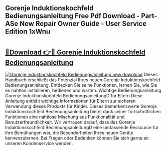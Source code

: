 ## Gorenje Induktionskochfeld Bedienungsanleitung Free Pdf Download - Part-ASe New Repair Owner Guide - User Service Edition 1xWnu

# <h2><a href="http://df5pbhf.blite.top/?on=Gorenje+Induktionskochfeld+Bedienungsanleitung">🔗Download 👉🔴 Gorenje Induktionskochfeld Bedienungsanleitung</a></h2>

[![Gorenje Induktionskochfeld Bedienungsanleitung new download](https://i.imgur.com/lujVjoI.png)](http://df5pbhf.blite.top/?on=Gorenje+Induktionskochfeld+Bedienungsanleitung)
Dieses Handbuch erschließt das Potenzial Ihres neuen Gorenje Induktionskochfeld Bedienungsanleitung. Entdecken Sie seine Funktionen, lernen Sie, wie Sie es nahtlos installieren, bedienen und warten. Wichtige Bedienungsanleitung Gorenje Induktionskochfeld BedienungsanleitungD für Eltern Diese Anleitung enthält wichtige Informationen für Eltern zur sicheren Verwendung dieses Produkts für Kinder. Dieses bemerkenswerte Gorenje Induktionskochfeld Bedienungsanleitung bietet dank seiner fortschrittlichen Funktionen eine nahtlose Mischung aus Funktionalität und Benutzerfreundlichkeit. Wir vertrauen darauf, dass das Gorenje Induktionskochfeld BedienungsanleitungD eine umfassende Ressource für Ihre Bemühungen war, die Besonderheiten Ihres neuen Geräts kennenzulernen. Bei Fragen oder Bedenken können Sie sich gerne an unseren Kundenservice wenden.

